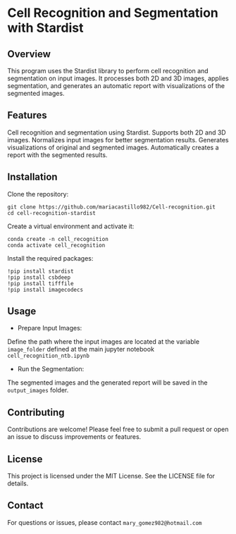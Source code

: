 # Cell Recognition and Segmentation with Stardist


## Overview
This program uses the Stardist library to perform cell recognition and segmentation on input images. It processes both 2D and 3D images, applies segmentation, and generates an automatic report with visualizations of the segmented images.

## Features

Cell recognition and segmentation using Stardist.
Supports both 2D and 3D images.
Normalizes input images for better segmentation results.
Generates visualizations of original and segmented images.
Automatically creates a report with the segmented results.

## Installation
Clone the repository:

```
git clone https://github.com/mariacastillo982/Cell-recognition.git
cd cell-recognition-stardist
```

Create a virtual environment and activate it:

```
conda create -n cell_recognition 
conda activate cell_recognition
```

Install the required packages:

```
!pip install stardist
!pip install csbdeep
!pip install tifffile
!pip install imagecodecs
```

## Usage

* Prepare Input Images:

Define the path where the input images are located at the variable `image_folder` defined at the main jupyter notebook `cell_recognition_ntb.ipynb`

* Run the Segmentation:

The segmented images and the generated report will be saved in the `output_images` folder.

## Contributing

Contributions are welcome! Please feel free to submit a pull request or open an issue to discuss improvements or features.

## License

This project is licensed under the MIT License. See the LICENSE file for details.

## Contact
For questions or issues, please contact `mary_gomez982@hotmail.com`



